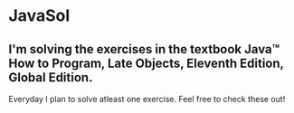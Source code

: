 # JavaSol
## I'm solving the exercises in the textbook Java™ How to Program, Late Objects, Eleventh Edition, Global Edition.

Everyday I plan to solve atleast one exercise. Feel free to check these out!
